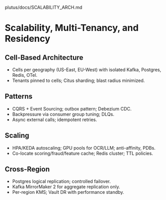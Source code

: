plutus/docs/SCALABILITY_ARCH.md
# Scalability, Multi-Tenancy, and Residency

## Cell-Based Architecture
- Cells per geography (US-East, EU-West) with isolated Kafka, Postgres, Redis, OTel.
- Tenants pinned to cells; Citus sharding; blast radius minimized.

## Patterns
- CQRS + Event Sourcing; outbox pattern; Debezium CDC.
- Backpressure via consumer group tuning; DLQs.
- Async external calls; idempotent retries.

## Scaling
- HPA/KEDA autoscaling; GPU pools for OCR/LLM; anti-affinity, PDBs.
- Co-locate scoring/fraud/feature cache; Redis cluster; TTL policies.

## Cross-Region
- Postgres logical replication; controlled failover.
- Kafka MirrorMaker 2 for aggregate replication only.
- Per-region KMS; Vault DR with performance standby.
